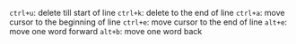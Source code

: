 

`ctrl+u`: delete till start of line
`ctrl+k`: delete to the end of line
`ctrl+a`: move cursor to the beginning of line
`ctrl+e`: move cursor to the end of line
`alt+e`: move one word forward
`alt+b`: move one word back
